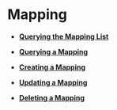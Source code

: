 # Mapping<a name="en-us_topic_0057845588"></a>

-   **[Querying the Mapping List](querying-the-mapping-list.md)**  

-   **[Querying a Mapping](querying-a-mapping.md)**  

-   **[Creating a Mapping](creating-a-mapping.md)**  

-   **[Updating a Mapping](updating-a-mapping.md)**  

-   **[Deleting a Mapping](deleting-a-mapping.md)**  


